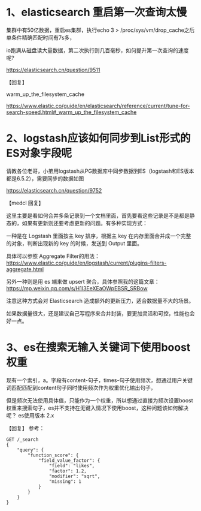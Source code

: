# 1、elasticsearch 重启第一次查询太慢

集群中有50亿数据，重启es集群，执行echo 3 > /proc/sys/vm/drop_cache之后单条件精确匹配时间有7s多，

io跑满从磁盘读大量数据，第二次执行则几百毫秒，如何提升第一次查询的速度呢?

https://elasticsearch.cn/question/9511

【回复】

warm_up_the_filesystem_cache

https://www.elastic.co/guide/en/elasticsearch/reference/current/tune-for-search-speed.html#_warm_up_the_filesystem_cache

# 2、logstash应该如何同步到List形式的ES对象字段呢

请教各位老哥，小弟用logstash从PG数据库中同步数据到ES（logstash和ES版本都是6.5.2），需要同步的数据如图

https://elasticsearch.cn/question/9752

【medcl 回复】

这里主要是看如何合并多条记录到一个文档里面，首先要看这些记录是不是都是静态的，如果有更新则还要考虑更新的问题。有多种实现方式：
 
一种是在 Logstash 里面按主 key 排序，根据主 key 在内存里面合并成一个完整的对象，判断出现新的 key 的时候，发送到 Output 里面。

具体可以参照 Aggregate Filter的用法：https://www.elastic.co/guide/en/logstash/current/plugins-filters-aggregate.html
 
另外一种则是用 es 端来做 upsert 聚合，具体参照我的这篇文章：https://mp.weixin.qq.com/s/H1I3EeXEaOWpEBSR_SRBow

注意这种方式会对 Elasticsearch 造成额外的更新压力，适合数据量不大的场景。
 
如果数据量很大，还是建议自己写程序来合并封装，要更加灵活和可控，性能也会好一点。

# 3、es在搜索无输入关键词下使用boost权重

现有一个索引，a。字段有content-句子，times-句子使用频次，想通过用户关键词匹配匹配到content句子同时使用频次作为权重优化输出句子，

但是频次无法使用具体值，只能作为一个权重，所以想通过直接为频次设置boost权重来搜索句子，es并不支持在无键入情况下使用boost，这种问题该如何解决呢？
es使用版本 2.x

【回复】
参考：

```
GET /_search
{
    "query": {
        "function_score": {
            "field_value_factor": {
                "field": "likes",
                "factor": 1.2,
                "modifier": "sqrt",
                "missing": 1
            }
        }
    }
}
```
